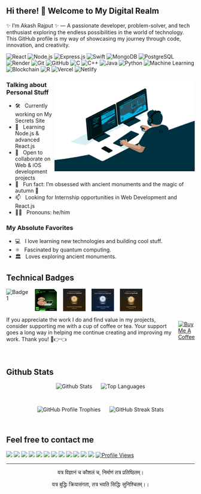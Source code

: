 ## Hi there! 👋 Welcome to My Digital Realm

✨ I’m Akash Rajput ✨ — A passionate developer, problem-solver, and tech enthusiast exploring the endless possibilities in the world of technology. This GitHub profile is my way of showcasing my journey through code, innovation, and creativity.

![React](https://img.shields.io/badge/React-%2300D8FF.svg?style=for-the-badge&logo=react&logoColor=white)
![Node.js](https://img.shields.io/badge/Node.js-%23339933.svg?style=for-the-badge&logo=node.js&logoColor=white)
![Express.js](https://img.shields.io/badge/Express.js-%23404D59.svg?style=for-the-badge&logo=express&logoColor=white)
![Swift](https://img.shields.io/badge/Swift-%F05138.svg?style=for-the-badge&logo=swift&logoColor=white)
![MongoDB](https://img.shields.io/badge/MongoDB-%2360BA63.svg?style=for-the-badge&logo=mongodb&logoColor=white)
![PostgreSQL](https://img.shields.io/badge/PostgreSQL-%23316192.svg?style=for-the-badge&logo=postgresql&logoColor=white)
![Render](https://img.shields.io/badge/Render-%232D2E3F.svg?style=for-the-badge&logo=render&logoColor=white)
![Git](https://img.shields.io/badge/Git-%23F1502F.svg?style=for-the-badge&logo=git&logoColor=white)
![GitHub](https://img.shields.io/badge/GitHub-%23121011.svg?style=for-the-badge&logo=github&logoColor=white)
![C](https://img.shields.io/badge/C-%2300599C.svg?style=for-the-badge&logo=c&logoColor=white)
![C++](https://img.shields.io/badge/C++-%2300599C.svg?style=for-the-badge&logo=c%2B%2B&logoColor=white)
![Java](https://img.shields.io/badge/Java-%23F7B93E.svg?style=for-the-badge&logo=java&logoColor=white)
![Python](https://img.shields.io/badge/Python-%233776AB.svg?style=for-the-badge&logo=python&logoColor=white)
![Machine Learning](https://img.shields.io/badge/Machine%20Learning-%23007ACC.svg?style=for-the-badge&logo=python&logoColor=white)
![Blockchain](https://img.shields.io/badge/Blockchain-%232C4E8C.svg?style=for-the-badge&logo=blockchain&logoColor=white)
![R](https://img.shields.io/badge/R-%23276DC3.svg?style=for-the-badge&logo=r&logoColor=white)
![Vercel](https://img.shields.io/badge/Vercel-%23000000.svg?style=for-the-badge&logo=vercel&logoColor=white)
![Netlify](https://img.shields.io/badge/Netlify-%23000000.svg?style=for-the-badge&logo=netlify&logoColor=white)
<br>

<img align="right" height="250" width="375" alt="" src="./code.gif" />

### Talking about Personal Stuff

- 🛠 &nbsp; Currently working on My Secrets Site
- 🚀 &nbsp; Learning Node.js & advanced React.js
- 💬 &nbsp; Open to collaborate on Web & iOS development projects
- 👾 &nbsp; Fun fact: I’m obsessed with ancient monuments and the magic of autumn 🍂
- 📫 &nbsp; Looking for Internship opportunities in Web Development and React.js
- 👨‍💻 &nbsp; Pronouns: he/him

### My Absolute Favorites

- 💻 &nbsp; I love learning new technologies and building cool stuff.
- ⚛️ &nbsp; Fascinated by quantum computing.
- 🏛️ &nbsp; Loves exploring ancient monuments.
  <br>

## Technical Badges

<div style="display: flex; gap: 1rem">
  <img src="https://github.com/akash85246/akash85246/assets/130655814/eedc5ac9-40fc-4572-aaa4-9bb3b95bf917" style="height: 60px; width: 60px;" alt="Badge 1">
  <img src="https://raw.githubusercontent.com/akash85246/Badge-Images/main/badge2.webp" style="height: 60px; width: 60px;" alt="Badge 2">
  <img src="https://raw.githubusercontent.com/akash85246/Badge-Images/main/badge3.png" style="height: 60px; width: 60px;" alt="Badge 3">
  <img src="https://raw.githubusercontent.com/akash85246/Badge-Images/main/badge4.png" style="height: 60px; width: 60px;" alt="Badge 4">
  <img src="https://raw.githubusercontent.com/akash85246/Badge-Images/main/badge5.png" style="height: 60px; width: 60px;" alt="Badge 5">
</div>

<div style="display: flex; justify-content: space-between; align-items: center; width: 100%; ">
  <p>If you appreciate the work I do and find value in my projects, consider supporting me with a cup of coffee or tea. Your support goes a long way in helping me continue creating and improving my work. Thank you! 🥺👉👈</p>
  <a href="https://buymeacoffee.com/akashrajpus" target="_blank">
    <img src="https://cdn.buymeacoffee.com/buttons/v2/default-red.png" alt="Buy Me A Coffee" width="150">
  </a>
</div>
<br>

## Github Stats

 <p align="center">
    <img src="https://github-readme-stats.vercel.app/api?username=akash85246&show_icons=true&theme=gotham" alt="Github Stats" width="300px" style="margin-right: 20px;"/>
    <img src="https://github-readme-stats.vercel.app/api/top-langs/?username=akash85246&show_icons=true&theme=gotham" alt="Top Languages" width="300px" height="150px" />
</p>

<br>

<p align="center">
    <img src="https://github-profile-trophy.vercel.app/?username=akash85246&theme=dracula&column=4&margin-w=15&margin-h=15" alt="GitHub Profile Trophies" width="300px" style="margin-right: 20px;" />
    <img src="https://github-readme-streak-stats.herokuapp.com/?user=akash85246&show_icons=true&theme=gotham" alt="GitHub Streak Stats" loading="lazy" width="300px" />
</p>
<br>

## Feel free to contact me 

<a href="https://t.me/akash_rajput_dev" target="_blank"><img src="https://img.shields.io/badge/Telegram-%40akash_rajput-28a8ea"></a>
<a href="https://www.linkedin.com/in/akash-rajput-68226833a/" target="_blank"><img src="https://img.shields.io/badge/LinkedIn-akash%20rajput-informational"></a>
<a href="mailto:akash.rajput.dev@gmail.com"><img src="https://img.shields.io/badge/Email-akash.rajput.dev%40gmail.com-orange"></a>
<a href="https://github.com/akash85246" target="_blank"><img src="https://img.shields.io/badge/GitHub-akash85246-black"></a>
<a href="https://codeforces.com/profile/akash22164033" target="_blank"><img src="https://img.shields.io/badge/Codeforces-akash_rajput-1F8ACB"></a>
<a href="https://www.codechef.com/users/akash8956" target="_blank"><img src="https://img.shields.io/badge/CodeChef-akash_rajput-blue"></a>
<a href="https://github.com/akash85246" target="_blank"><img src="https://img.shields.io/badge/GitHub-akash85246-black"></a>
<a href="https://x.com/akash_rajp91025" target="_blank"><img src="https://img.shields.io/badge/Twitter-akash_rajput-1DA1F2"></a>
<a href="https://stackoverflow.com/users/26553465/akash-rajput" target="_blank"><img src="https://img.shields.io/badge/StackOverflow-akash%20rajput-FE7A16"></a>
<a href="https://www.behance.net/akashrajput113" target="_blank"><img src="https://img.shields.io/badge/Behance-akash%20rajput-1769FF"></a>
<a href="https://dev.to/akash_rajput_dev" target="_blank"><img src="https://img.shields.io/badge/DEV-akash_rajput-0A0A0A"></a>
<a href="https://medium.com/@akash.rajput.dev" target="_blank"><img src="https://img.shields.io/badge/Medium-akash_rajput-12100E"></a>
[![Profile Views](https://komarev.com/ghpvc/?username=akash85246&style=flat-square&color=blue)](https://komarev.com/ghpvc/?username=akash85246)

<!-- <a href="https://www.portfolio.com/akashrajput" target="_blank"><img src="https://img.shields.io/badge/Portfolio-akash%20rajput-0094FF"></a> -->

---

<p align="center">
  यत्र विज्ञानं च कौशलं च, निर्माणं तत्र प्रतिष्ठितम्।
</p>
<p align="center">
  यत्र बुद्धिः क्रियासंगता, तत्र भवति सिद्धिः सुनिश्चितम्।।
</p>
